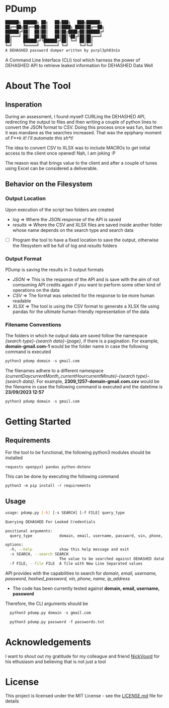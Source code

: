 # PDump

```bash
██████╗ ██████╗ ██╗   ██╗███╗   ███╗██████╗
██╔══██╗██╔══██╗██║   ██║████╗ ████║██╔══██╗
██████╔╝██║  ██║██║   ██║██╔████╔██║██████╔╝
██╔═══╝ ██║  ██║██║   ██║██║╚██╔╝██║██╔═══╝
██║     ██████╔╝╚██████╔╝██║ ╚═╝ ██║██║
╚═╝     ╚═════╝  ╚═════╝ ╚═╝     ╚═╝╚═╝
A DEHASHED password dumper written by purpl3ph03n1x
```

A Command Line Interface (CLI) tool which harness the power of DEHASHED API to retrieve leaked information for DEHASHED Data Well

# About The Tool
## Insperation
During an assessment, I found myself CURLing the DEHASHED API, redirecting the output to files and then writing a couple of python lines to convert the JSON format to CSV. Doing this process once was fun, but then it was mandane as the searches increased.
That was the epiphany moment of _F**k it! I'll automate this sh*t!_

The idea to convert CSV to XLSX was to include MACROs to get initial access to the client once opened! Nah, I am joking :P

The reason was that brings value to the client and after a couple of tunes using Excel can be considered a deliverable.

## Behavior on the Filesystem
### Output Location
Upon execution of the script two folders are created
- _log_ => Where the JSON response of the API is saved
- _results_ => Where the CSV and XLSX files are saved inside another folder whose name depends on the search type and search data

- [ ] Program the tool to have a fixed location to save the output, otherwise the filesystem will be full of _log_ and _results_ folders

### Output Format
PDump is saving the results in 3 output formats
 - _JSON_ => This is the response of the API and is save with the aim of not comsuming API credits again if you want to perform some other kind of operations on the data
 - _CSV_ => The format was selected for the response to be more human readable
 - _XLSX_ => The tool is using the CSV format to generate a XLSX file using pandas for the ultimate human-friendly representation of the data

### Filename Conventions
The folders in which he output data are saved follow the namespace _{search type}-{search data}-{page}_, if there is a pagination. For example, **domain-gmail.com-1** would be the folder name in case the following command is executed 
```python
python3 pdump domain -s gmail.com
```

The filenames adhere to a different namespace _{currentDaycurrentMonth_currentHourcurrentMinute}-{search type}-{search data}_. For example, **2309_1257-domain-gmail.com.csv** would be the filename in case the following command is executed and the datetime is **23/09/2023 12:57**
```python
python3 pdump domain -s gmail.com
``` 
# Getting Started
## Requirements
For the tool to be functional, the following python3 modules should be installed
```
requests openpyxl pandas python-dotenv
```

This can be done by executing the following command
```
python3 -m pip install -r requirements
```

## Usage

```bash
usage: pdump.py [-h] [-s SEARCH] [-f FILE] query_type

Querying DEHASHED For Leaked Credentials

positional arguments:
  query_type            domain, email, username, password, vin, phone, name, ip_address, hashed_password

options:
  -h, --help            show this help message and exit
  -s SEARCH, --search SEARCH
                        The value to be searched against DEHASHED database
  -f FILE, --file FILE  A file with New Line Separated values
```

API provides with the capabilities to search for _domain, email, username, password, hashed_password, vin, phone, name, ip_address_
- The code has been currently tested against **domain, email, username, password**

Therefore, the CLI arguments should be
```python
  python3 pdump.py domain -s gmail.com
  ```
  
```python
  python3 pdump.py password -f passwords.txt
  ```
# Acknowledgements
I want to shout out my gratitude for my colleague and friend [NickVourd](https://github.com/nickvourd) for his ethusiasm and believing that is not just a tool

# License
This project is licensed under the MIT License - see the [LICENSE.md](LICENSE) file for details

